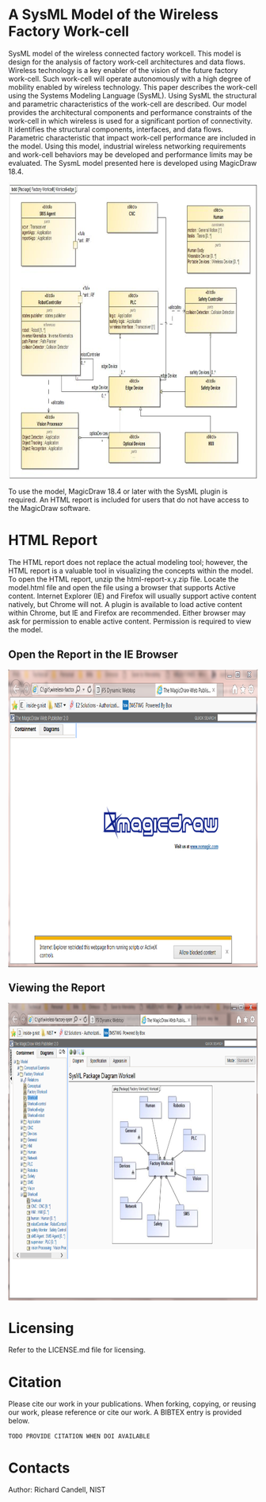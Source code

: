 # A SysML Model of the Wireless Factory Work-cell
SysML model of the wireless connected factory workcell.  This model is design for the analysis of factory work-cell architectures and data flows.  Wireless technology is a key enabler of the vision of the future factory work-cell. Such work-cell will operate autonomously with a high degree of mobility enabled by wireless technology.  This paper describes the work-cell using the Systems Modeling Language (SysML).  Using SysML the structural and parametric characteristics of the work-cell are described. Our model provides the architectural components and performance constraints of the work-cell in which wireless is used for a significant portion of connectivity. It identifies the structural components, interfaces, and data flows. Parametric characteristic that impact work-cell performance are included in the model.  Using this model, industrial wireless networking requirements and work-cell behaviors may be developed and performance limits may be evaluated.  The SysmL model presented here is developed using MagicDraw 18.4.


<img src="/readme-images/robotics-workcell.jpg" alt="Factory work-cell" align="center" height="600" width="800" >

To use the model, MagicDraw 18.4 or later with the SysML plugin is required.  An HTML report is included for users that do not have access to the MagicDraw software.

# HTML Report
The HTML report does not replace the actual modeling tool; however, the HTML report is a valuable tool in visualizing the concepts within the model.  To open the HTML report, unzip the html-report-x.y.zip file.  Locate the model.html file and open the file using a browser that supports Active content.  Internet Explorer (IE) and Firefox will usually support active content natively, but Chrome will not.  A plugin is available to load active content within Chrome, but IE and Firefox are recommended. Either browser may ask for permission to enable active content.  Permission is required to view the model.

## Open the Report in the IE Browser
<img src="/readme-images/html-report-1.PNG" alt="Opening the Report" align="center" height="600" width="800" >

## Viewing the Report
<img src="/readme-images/html-report-2.PNG" alt="Viewing the Report" align="center" height="600" width="800" >


# Licensing
Refer to the LICENSE.md file for licensing.

# Citation
Please cite our work in your publications.  When forking, copying, or reusing our work, please reference or cite our work.  A BIBTEX entry is provided below.
```
TODO PROVIDE CITATION WHEN DOI AVAILABLE
```

# Contacts
Author: Richard Candell, NIST 

